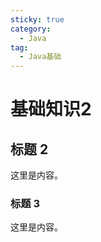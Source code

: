 ```yaml
---
sticky: true
category:
  - Java
tag:
  - Java基础
---
```


# 基础知识2

## 标题 2

这里是内容。

### 标题 3

这里是内容。
